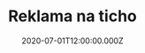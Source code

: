---
title: Reklama na ticho
status: Published
date: 2020-07-01T12:00:00.000Z
text: |-
  Reklamu na ticho\
  Dnes v telke dávajú\
  Každý z nás spozornie\
  Len čo zbadá ju\
  Reklamu na ticho ten súčasný hit\
  Krásnym tichom z dovozu\
  Naplňte svoj byt

  Môžete ho zohnať len pod rukou\
  Nádherné ticho hôr\
  Výberové ticho so zárukou\
  Získa ho kto príde skôr

  Pred Tuzákom stojí rad\
  Dlhý, pomalý\
  V tlačenici musíš stáť\
  ticho dostali\
  v konzervách a plechovkách od Coca Coly\
  také čerstvé ticho ach\
  Až to zabolí

  Môžete ho zohnať len pod rukou\
  Nádherné ticho hôr\
  Výberové ticho so zárukou\
  Získa ho kto príde skôr

  Reklama na ticho\
  Zo všetkých strán znie\
  Vo farbe a s hudbou\
  Je to úžasné\
  Decibely hluku\
  To ticho znásobí\
  Minulo sa ticho\
  Nie sú zásoby

  Môžete ho zohnať len pod rukou\
  Nádherné ticho hôr\
  Výberové ticho so zárukou\
  Získa ho kto príde skôr

  Pred Tuzákom stojí rad\
  Dlhý, pomalý\
  V tlačenici musíš stáť\
  Ticho dostali\
  V konzervách a v plechovkách\
  Od Coca Coly\
  Také čerstvé ticho ach\
  Až to zabolí

  Môžete ho zohnať len pod rukou\
  Nádherné ticho hôr\
  Výberové ticho so zárukou\
  Získa ho kto príde skôr

  Môžete ho zohnať len pod rukou\
  Nádherné ticho hôr\
  Výberové ticho so zárukou\
  Získa ho kto príde skôr
---